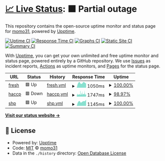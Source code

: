 # [📈 Live Status](https://momo31.github.io): <!--live status--> **🟧 Partial outage**

This repository contains the open-source uptime monitor and status page for [momo31](https://momo31.github.io), powered by [Upptime](https://github.com/upptime/upptime).

[![Uptime CI](https://github.com/momo31/upptime/workflows/Uptime%20CI/badge.svg)](https://github.com/momo31/upptime/actions?query=workflow%3A%22Uptime+CI%22)
[![Response Time CI](https://github.com/momo31/upptime/workflows/Response%20Time%20CI/badge.svg)](https://github.com/momo31/upptime/actions?query=workflow%3A%22Response+Time+CI%22)
[![Graphs CI](https://github.com/momo31/upptime/workflows/Graphs%20CI/badge.svg)](https://github.com/momo31/upptime/actions?query=workflow%3A%22Graphs+CI%22)
[![Static Site CI](https://github.com/momo31/upptime/workflows/Static%20Site%20CI/badge.svg)](https://github.com/momo31/upptime/actions?query=workflow%3A%22Static+Site+CI%22)
[![Summary CI](https://github.com/momo31/upptime/workflows/Summary%20CI/badge.svg)](https://github.com/momo31/upptime/actions?query=workflow%3A%22Summary+CI%22)

With [Upptime](https://upptime.js.org), you can get your own unlimited and free uptime monitor and status page, powered entirely by a GitHub repository. We use [Issues](https://github.com/momo31/upptime/issues) as incident reports, [Actions](https://github.com/momo31/upptime/actions) as uptime monitors, and [Pages](https://momo31.github.io) for the status page.

<!--start: status pages-->
<!-- This summary is generated by Upptime (https://github.com/upptime/upptime) -->
<!-- Do not edit this manually, your changes will be overwritten -->
<!-- prettier-ignore -->
| URL | Status | History | Response Time | Uptime |
| --- | ------ | ------- | ------------- | ------ |
| <img alt="" src="https://icons.duckduckgo.com/ip3/fresh.haccp.or.kr.ico" height="13"> [fresh](https://fresh.haccp.or.kr) | 🟩 Up | [fresh.yml](https://github.com/momo31/upptime/commits/HEAD/history/fresh.yml) | <details><summary><img alt="Response time graph" src="./graphs/fresh/response-time-week.png" height="20"> 1050ms</summary><br><a href="https://momo31.github.io/history/fresh"><img alt="Response time 1275" src="https://img.shields.io/endpoint?url=https%3A%2F%2Fraw.githubusercontent.com%2Fmomo31%2Fupptime%2FHEAD%2Fapi%2Ffresh%2Fresponse-time.json"></a><br><a href="https://momo31.github.io/history/fresh"><img alt="24-hour response time 906" src="https://img.shields.io/endpoint?url=https%3A%2F%2Fraw.githubusercontent.com%2Fmomo31%2Fupptime%2FHEAD%2Fapi%2Ffresh%2Fresponse-time-day.json"></a><br><a href="https://momo31.github.io/history/fresh"><img alt="7-day response time 1050" src="https://img.shields.io/endpoint?url=https%3A%2F%2Fraw.githubusercontent.com%2Fmomo31%2Fupptime%2FHEAD%2Fapi%2Ffresh%2Fresponse-time-week.json"></a><br><a href="https://momo31.github.io/history/fresh"><img alt="30-day response time 1828" src="https://img.shields.io/endpoint?url=https%3A%2F%2Fraw.githubusercontent.com%2Fmomo31%2Fupptime%2FHEAD%2Fapi%2Ffresh%2Fresponse-time-month.json"></a><br><a href="https://momo31.github.io/history/fresh"><img alt="1-year response time 1275" src="https://img.shields.io/endpoint?url=https%3A%2F%2Fraw.githubusercontent.com%2Fmomo31%2Fupptime%2FHEAD%2Fapi%2Ffresh%2Fresponse-time-year.json"></a></details> | <details><summary><a href="https://momo31.github.io/history/fresh">100.00%</a></summary><a href="https://momo31.github.io/history/fresh"><img alt="All-time uptime 99.80%" src="https://img.shields.io/endpoint?url=https%3A%2F%2Fraw.githubusercontent.com%2Fmomo31%2Fupptime%2FHEAD%2Fapi%2Ffresh%2Fuptime.json"></a><br><a href="https://momo31.github.io/history/fresh"><img alt="24-hour uptime 100.00%" src="https://img.shields.io/endpoint?url=https%3A%2F%2Fraw.githubusercontent.com%2Fmomo31%2Fupptime%2FHEAD%2Fapi%2Ffresh%2Fuptime-day.json"></a><br><a href="https://momo31.github.io/history/fresh"><img alt="7-day uptime 100.00%" src="https://img.shields.io/endpoint?url=https%3A%2F%2Fraw.githubusercontent.com%2Fmomo31%2Fupptime%2FHEAD%2Fapi%2Ffresh%2Fuptime-week.json"></a><br><a href="https://momo31.github.io/history/fresh"><img alt="30-day uptime 99.15%" src="https://img.shields.io/endpoint?url=https%3A%2F%2Fraw.githubusercontent.com%2Fmomo31%2Fupptime%2FHEAD%2Fapi%2Ffresh%2Fuptime-month.json"></a><br><a href="https://momo31.github.io/history/fresh"><img alt="1-year uptime 99.80%" src="https://img.shields.io/endpoint?url=https%3A%2F%2Fraw.githubusercontent.com%2Fmomo31%2Fupptime%2FHEAD%2Fapi%2Ffresh%2Fuptime-year.json"></a></details>
| <img alt="" src="https://icons.duckduckgo.com/ip3/www.haccp.or.kr.ico" height="13"> [haccp](https://www.haccp.or.kr) | 🟥 Down | [haccp.yml](https://github.com/momo31/upptime/commits/HEAD/history/haccp.yml) | <details><summary><img alt="Response time graph" src="./graphs/haccp/response-time-week.png" height="20"> 1747ms</summary><br><a href="https://momo31.github.io/history/haccp"><img alt="Response time 2641" src="https://img.shields.io/endpoint?url=https%3A%2F%2Fraw.githubusercontent.com%2Fmomo31%2Fupptime%2FHEAD%2Fapi%2Fhaccp%2Fresponse-time.json"></a><br><a href="https://momo31.github.io/history/haccp"><img alt="24-hour response time 1475" src="https://img.shields.io/endpoint?url=https%3A%2F%2Fraw.githubusercontent.com%2Fmomo31%2Fupptime%2FHEAD%2Fapi%2Fhaccp%2Fresponse-time-day.json"></a><br><a href="https://momo31.github.io/history/haccp"><img alt="7-day response time 1747" src="https://img.shields.io/endpoint?url=https%3A%2F%2Fraw.githubusercontent.com%2Fmomo31%2Fupptime%2FHEAD%2Fapi%2Fhaccp%2Fresponse-time-week.json"></a><br><a href="https://momo31.github.io/history/haccp"><img alt="30-day response time 1762" src="https://img.shields.io/endpoint?url=https%3A%2F%2Fraw.githubusercontent.com%2Fmomo31%2Fupptime%2FHEAD%2Fapi%2Fhaccp%2Fresponse-time-month.json"></a><br><a href="https://momo31.github.io/history/haccp"><img alt="1-year response time 2641" src="https://img.shields.io/endpoint?url=https%3A%2F%2Fraw.githubusercontent.com%2Fmomo31%2Fupptime%2FHEAD%2Fapi%2Fhaccp%2Fresponse-time-year.json"></a></details> | <details><summary><a href="https://momo31.github.io/history/haccp">98.97%</a></summary><a href="https://momo31.github.io/history/haccp"><img alt="All-time uptime 98.49%" src="https://img.shields.io/endpoint?url=https%3A%2F%2Fraw.githubusercontent.com%2Fmomo31%2Fupptime%2FHEAD%2Fapi%2Fhaccp%2Fuptime.json"></a><br><a href="https://momo31.github.io/history/haccp"><img alt="24-hour uptime 97.58%" src="https://img.shields.io/endpoint?url=https%3A%2F%2Fraw.githubusercontent.com%2Fmomo31%2Fupptime%2FHEAD%2Fapi%2Fhaccp%2Fuptime-day.json"></a><br><a href="https://momo31.github.io/history/haccp"><img alt="7-day uptime 98.97%" src="https://img.shields.io/endpoint?url=https%3A%2F%2Fraw.githubusercontent.com%2Fmomo31%2Fupptime%2FHEAD%2Fapi%2Fhaccp%2Fuptime-week.json"></a><br><a href="https://momo31.github.io/history/haccp"><img alt="30-day uptime 98.70%" src="https://img.shields.io/endpoint?url=https%3A%2F%2Fraw.githubusercontent.com%2Fmomo31%2Fupptime%2FHEAD%2Fapi%2Fhaccp%2Fuptime-month.json"></a><br><a href="https://momo31.github.io/history/haccp"><img alt="1-year uptime 98.49%" src="https://img.shields.io/endpoint?url=https%3A%2F%2Fraw.githubusercontent.com%2Fmomo31%2Fupptime%2FHEAD%2Fapi%2Fhaccp%2Fuptime-year.json"></a></details>
| <img alt="" src="https://icons.duckduckgo.com/ip3/fresh.haccp.or.kr.ico" height="13"> [shp](https://fresh.haccp.or.kr/shp/shp/guest/main/mainIndex.do) | 🟩 Up | [shp.yml](https://github.com/momo31/upptime/commits/HEAD/history/shp.yml) | <details><summary><img alt="Response time graph" src="./graphs/shp/response-time-week.png" height="20"> 1145ms</summary><br><a href="https://momo31.github.io/history/shp"><img alt="Response time 1204" src="https://img.shields.io/endpoint?url=https%3A%2F%2Fraw.githubusercontent.com%2Fmomo31%2Fupptime%2FHEAD%2Fapi%2Fshp%2Fresponse-time.json"></a><br><a href="https://momo31.github.io/history/shp"><img alt="24-hour response time 1567" src="https://img.shields.io/endpoint?url=https%3A%2F%2Fraw.githubusercontent.com%2Fmomo31%2Fupptime%2FHEAD%2Fapi%2Fshp%2Fresponse-time-day.json"></a><br><a href="https://momo31.github.io/history/shp"><img alt="7-day response time 1145" src="https://img.shields.io/endpoint?url=https%3A%2F%2Fraw.githubusercontent.com%2Fmomo31%2Fupptime%2FHEAD%2Fapi%2Fshp%2Fresponse-time-week.json"></a><br><a href="https://momo31.github.io/history/shp"><img alt="30-day response time 1568" src="https://img.shields.io/endpoint?url=https%3A%2F%2Fraw.githubusercontent.com%2Fmomo31%2Fupptime%2FHEAD%2Fapi%2Fshp%2Fresponse-time-month.json"></a><br><a href="https://momo31.github.io/history/shp"><img alt="1-year response time 1204" src="https://img.shields.io/endpoint?url=https%3A%2F%2Fraw.githubusercontent.com%2Fmomo31%2Fupptime%2FHEAD%2Fapi%2Fshp%2Fresponse-time-year.json"></a></details> | <details><summary><a href="https://momo31.github.io/history/shp">100.00%</a></summary><a href="https://momo31.github.io/history/shp"><img alt="All-time uptime 99.89%" src="https://img.shields.io/endpoint?url=https%3A%2F%2Fraw.githubusercontent.com%2Fmomo31%2Fupptime%2FHEAD%2Fapi%2Fshp%2Fuptime.json"></a><br><a href="https://momo31.github.io/history/shp"><img alt="24-hour uptime 100.00%" src="https://img.shields.io/endpoint?url=https%3A%2F%2Fraw.githubusercontent.com%2Fmomo31%2Fupptime%2FHEAD%2Fapi%2Fshp%2Fuptime-day.json"></a><br><a href="https://momo31.github.io/history/shp"><img alt="7-day uptime 100.00%" src="https://img.shields.io/endpoint?url=https%3A%2F%2Fraw.githubusercontent.com%2Fmomo31%2Fupptime%2FHEAD%2Fapi%2Fshp%2Fuptime-week.json"></a><br><a href="https://momo31.github.io/history/shp"><img alt="30-day uptime 99.18%" src="https://img.shields.io/endpoint?url=https%3A%2F%2Fraw.githubusercontent.com%2Fmomo31%2Fupptime%2FHEAD%2Fapi%2Fshp%2Fuptime-month.json"></a><br><a href="https://momo31.github.io/history/shp"><img alt="1-year uptime 99.89%" src="https://img.shields.io/endpoint?url=https%3A%2F%2Fraw.githubusercontent.com%2Fmomo31%2Fupptime%2FHEAD%2Fapi%2Fshp%2Fuptime-year.json"></a></details>

<!--end: status pages-->

[**Visit our status website →**](https://momo31.github.io)

## 📄 License

- Powered by: [Upptime](https://github.com/upptime/upptime)
- Code: [MIT](./LICENSE) © [momo31](https://momo31.github.io)
- Data in the `./history` directory: [Open Database License](https://opendatacommons.org/licenses/odbl/1-0/)
